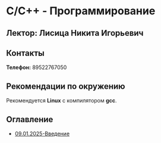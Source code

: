 # C/C++ - Программирование

## Лектор: Лисица Никита Игорьевич

## Контакты
**Телефон:** 89522767050

## Рекомендации по окружению
Рекомендуется **Linux** с компилятором **gcc**.

## Оглавление
- [09.01.2025-Введение](./09.01.2025-Введение.md)